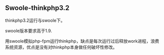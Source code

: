 ﻿Swoole-thinkphp3.2
----------
thinkphp3.2运行与swoole下。

swoole版本要求高于1.9.

用swoole模拟php-fpm运行thinkphp，缺点是每次运行过后释放work进程，浪费系统资源，优点是没有对thinkphp本身做任何破坏性修改。


